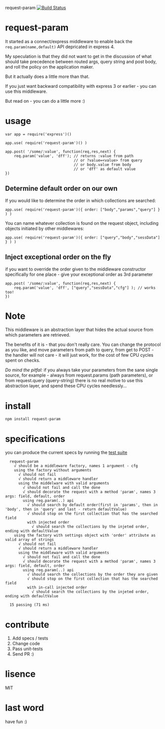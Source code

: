 request-param [![Build Status](https://secure.travis-ci.org/osher/request-param.png?branch=master)](http://travis-ci.org/osher/request-param)

request-param
=============

It started as a connect/express middleware to enable back the `req.param(name,default)` API 
depricated in express 4.

My speculation is that they did not want to get in the discussion of what 
should take precedence between routed args, query string and post body, and 
roll the policy on the application maker.

But it actually does a little more than that.

If you just want backward compatibility with express 3 or earlier - you can use 
this middleware.

But read on - you can do a little more :)

usage
=====

```
var app = require('express')()

app.use( require('request-param')() )

app.post( '/some/:value', function(req,res,next) {
    req.param('value', 'dff'); // returns :value from path
                               // or ?value=<value> from query
                               // or body.value from body
                               // or 'dff' as default value
})
```

Determine default order on our own
----------------------------------

If you would like to determine the order in which collections are searched:

```
app.use( require('request-param')({ order: ["body","params","query"] } ) )
```

You can name whatever collection is found on the request object, including 
objects initiated by other middlewares:

```
app.use( require('request-param')({ order: ["query","body","sessData"] } ) )
```

Inject exceptional order on the fly
-----------------------------------

if you want to override the order given to the middleware constructor 
specifically for one place - give your exceptional order as 3rd parameter

```
app.post( '/some/:value', function(req,res,next) {
    req.param('value', 'dff', ["query","sessData","cfg"] ); // works too!
})
```

Note
====
This middleware is an abstraction layer that hides the actual source from which 
parameters are retrieved.

The benefits of it is - that you don't really care. You can change the protocol
as you like, and move parameters from path to query, from get to POST - the handler
will not care - it will just work, for the cost of few CPU cycles spent on checks.

*Do mind the pitfal:* if you always take your parameters from the sane single source, 
for example - always from request.params (path parameters), or from request.query 
(query-string) there is no real motive to use this abstraction layer, and spend these 
CPU cycles needlessly...


install
=======

`npm install request-param`


specifications
==============

you can produce the current specs by running the [test suite](./blob/master/test/test.lib.js)

```
  request-param
    √ should be a middleware factory, names 1 argument - cfg
    using the factory without arguments
      √ should not fail
      √ should return a middleware handler
      using the middelware with valid arguments
        √ should not fail and call the done
        √ should decorate the request with a method 'param', names 3 args: field, default, order
        using req.param(..) api
          √ should search by default order(first in 'params', then in 'body', then in 'query' and last - return defaultValue)
          √ should stop on the first collection that has the searched field
          with injected order
            √ should search the collections by the injeted order, ending with defaultValue
    using the factory with settings object with 'order' attribute as valid array of strings
      √ should not fail
      √ should return a middleware handler
      using the middleware with valid arguments
        √ should not fail and call the done
        √ should decorate the request with a method 'param', names 3 args: field, default, order
        using req.param(..) api
          √ should search the collections by the order they are given
          √ should stop on the first collection that has the searched field
          with in-call injected order
            √ should search the collections by the injeted order, ending with defaultValue

  15 passing (71 ms)

```

contribute
==========
1. Add specs / tests
2. Change code
3. Pass unit-tests
4. Send PR :)

lisence
=======
MIT

last word
=========
have fun :)